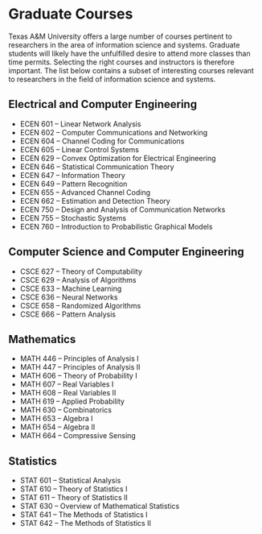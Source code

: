 # Graduate Courses

Texas A&M University offers a large number of courses pertinent to researchers in the area of information science and systems.
Graduate students will likely have the unfulfilled desire to attend more classes than time permits.
Selecting the right courses and instructors is therefore important.
The list below contains a subset of interesting courses relevant to researchers in the field of information science and systems.

## Electrical and Computer Engineering

* ECEN 601 – Linear Network Analysis
* ECEN 602 – Computer Communications and Networking
* ECEN 604 – Channel Coding for Communications
* ECEN 605 – Linear Control Systems
* ECEN 629 – Convex Optimization for Electrical Engineering
* ECEN 646 – Statistical Communication Theory
* ECEN 647 – Information Theory
* ECEN 649 – Pattern Recognition
* ECEN 655 – Advanced Channel Coding
* ECEN 662 – Estimation and Detection Theory
* ECEN 750 – Design and Analysis of Communication Networks
* ECEN 755 – Stochastic Systems
* ECEN 760 – Introduction to Probabilistic Graphical Models


## Computer Science and Computer Engineering

* CSCE 627 – Theory of Computability
* CSCE 629 – Analysis of Algorithms
* CSCE 633 – Machine Learning
* CSCE 636 – Neural Networks
* CSCE 658 – Randomized Algorithms
* CSCE 666 – Pattern Analysis


## Mathematics

* MATH 446 – Principles of Analysis I
* MATH 447 – Principles of Analysis II
* MATH 606 – Theory of Probability I
* MATH 607 – Real Variables I
* MATH 608 – Real Variables II
* MATH 619 – Applied Probability
* MATH 630 – Combinatorics
* MATH 653 – Algebra I
* MATH 654 – Algebra II
* MATH 664 – Compressive Sensing


## Statistics

* STAT 601 – Statistical Analysis
* STAT 610 – Theory of Statistics I
* STAT 611 – Theory of Statistics II
* STAT 630 – Overview of Mathematical Statistics
* STAT 641 – The Methods of Statistics I
* STAT 642 – The Methods of Statistics II

